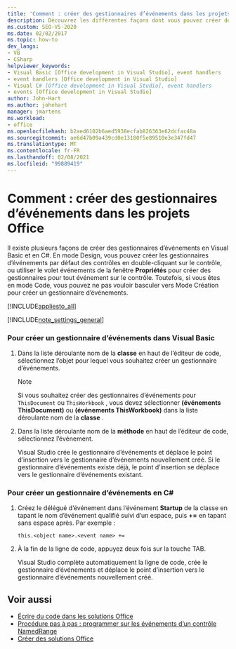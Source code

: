 ```yaml
---
title: 'Comment : créer des gestionnaires d’événements dans les projets Office'
description: Découvrez les différentes façons dont vous pouvez créer des gestionnaires d’événements par défaut pour les contrôles dans Visual Basic et C#.
ms.custom: SEO-VS-2020
ms.date: 02/02/2017
ms.topic: how-to
dev_langs:
- VB
- CSharp
helpviewer_keywords:
- Visual Basic [Office development in Visual Studio], event handlers
- event handlers [Office development in Visual Studio]
- Visual C# [Office development in Visual Studio], event handlers
- events [Office development in Visual Studio]
author: John-Hart
ms.author: johnhart
manager: jmartens
ms.workload:
- office
ms.openlocfilehash: b2aed6102b6aed5938ecfab826363e62dcfac48a
ms.sourcegitcommit: ae6d47b09a439cd0e13180f5e89510e3e347fd47
ms.translationtype: MT
ms.contentlocale: fr-FR
ms.lasthandoff: 02/08/2021
ms.locfileid: "99889419"
---
```

# <a name="how-to-create-event-handlers-in-office-projects"></a>Comment : créer des gestionnaires d’événements dans les projets Office
  Il existe plusieurs façons de créer des gestionnaires d’événements en Visual Basic et en C#. En mode Design, vous pouvez créer les gestionnaires d’événements par défaut des contrôles en double-cliquant sur le contrôle, ou utiliser le volet événements de la fenêtre **Propriétés** pour créer des gestionnaires pour tout événement sur le contrôle. Toutefois, si vous êtes en mode Code, vous pouvez ne pas vouloir basculer vers Mode Création pour créer un gestionnaire d’événements.

 [!INCLUDE[appliesto_all](../vsto/includes/appliesto-all-md.md)]

 [!INCLUDE[note_settings_general](../sharepoint/includes/note-settings-general-md.md)]

### <a name="to-create-an-event-handler-in-visual-basic"></a>Pour créer un gestionnaire d’événements dans Visual Basic

1. Dans la liste déroulante nom de la **classe** en haut de l’éditeur de code, sélectionnez l’objet pour lequel vous souhaitez créer un gestionnaire d’événements.

    > [!NOTE]
    > Si vous souhaitez créer des gestionnaires d’événements pour `ThisDocument` ou `ThisWorkbook` , vous devez sélectionner **(événements ThisDocument)** ou **(événements ThisWorkbook)** dans la liste déroulante nom de la **classe** .

2. Dans la liste déroulante nom de la **méthode** en haut de l’éditeur de code, sélectionnez l’événement.

     Visual Studio crée le gestionnaire d’événements et déplace le point d’insertion vers le gestionnaire d’événements nouvellement créé. Si le gestionnaire d’événements existe déjà, le point d’insertion se déplace vers le gestionnaire d’événements existant.

### <a name="to-create-an-event-handler-in-c"></a>Pour créer un gestionnaire d’événements en C\#

1. Créez le délégué d’événement dans l’événement **Startup** de la classe en tapant le nom d’événement qualifié suivi d’un espace, puis **+=** en tapant sans espace après. Par exemple :

     `this.<object name>.<event name> +=`

2. À la fin de la ligne de code, appuyez deux fois sur la touche TAB.

     Visual Studio complète automatiquement la ligne de code, crée le gestionnaire d’événements et déplace le point d’insertion vers le gestionnaire d’événements nouvellement créé.

## <a name="see-also"></a>Voir aussi
- [Écrire du code dans les solutions Office](../vsto/writing-code-in-office-solutions.md)
- [Procédure pas à pas : programmer sur les événements d’un contrôle NamedRange](../vsto/walkthrough-programming-against-events-of-a-namedrange-control.md)
- [Créer des solutions Office](../vsto/building-office-solutions.md)
